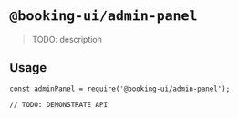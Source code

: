 # `@booking-ui/admin-panel`

> TODO: description

## Usage

```
const adminPanel = require('@booking-ui/admin-panel');

// TODO: DEMONSTRATE API
```

